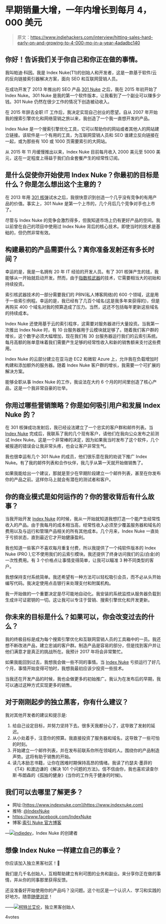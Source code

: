 # 早期销量大增，一年内增长到每月 4，000 美元

> 原文：<https://www.indiehackers.com/interview/hitting-sales-hard-early-on-and-growing-to-4-000-mo-in-a-year-4adadbc140>

## 你好！告诉我们关于你自己和你正在做的事情。

我叫帕迪·科因。我是 Index Nuke(T1)的创始人和开发者，这是一款基于软件/云的反向链接索引器解决方案，面向 SEO 和互联网营销人员。

在成功开发了 2013 年推出的 SEO 产品 [301 Nuke](http://www.301nuke.com) 之后，我在 2015 年初开始了 Index Nuke。301 Nuke 是我的第一个软件版本，让我看到了一个副业可以赚多少钱。301 Nuke 仍然在很少工作的情况下创造被动收入。

在 2015 年辞去全职 IT 工作后，我决定实现自己创业的愿望。自从 2007 年开始我的搜索引擎优化和网络营销之旅以来，我创造了一个我一直想开发的产品。

Index Nuke 是一个搜索引擎优化工具，它可以帮助你的网站或者其他人的网站建立链接。该软件是一个有用的工具，为互联网营销人员和 SEO 谁建立反向链接在一起，或为那些有 100 或 1000 页需要索引的大网站。

从 2015 年 11 月缓慢推出以来，Index Nuke 目前每月收入 2000 美元至 5000 美元，这在一定程度上得益于我们白金套餐产生的经常性订阅。

## 是什么促使你开始使用 Index Nuke？你最初的目标是什么？你是怎么想出这个主意的？

在 2013 年用 [301 核弹](http://www.301nuke.com)试水之后，我很快意识到创造一个几乎没有竞争的有用产品的价值。事实上，301 Nuke 是第一个上市的，几个月后几个竞争对手也上市了。

尽管与 Index Nuke 的竞争会激烈得多，但我知道市场上仍有更好产品的空间。我以前曾在自己的项目中使用过 Index Nuke 背后的核心技术。即使当时的技术是基础的，但仍然非常有效。

## 构建最初的产品需要什么？离你准备发射还有多长时间？

幸运的是，我是一名拥有 20 年 IT 经验的开发人员。有了 301 核弹产生的钱，我能够从一开始就启动开发。然而，由于[指数核武器](https://www.indexnuke.com)的技术，它需要相当大的初始和持续投资。

索引核武器技术的一部分需要我们的 PBN(私人博客网络)的 600 个领域，这是用于一些索引例程。幸运的是，我已经有了几百个域名(这是我多年来获得的)，但是再购买 400 个域名对我的预算造成了压力。当然，这还不包括每年更新这些域名的持续成本。

Index Nuke 还使用基于云的索引程序，这需要对服务器进行大量投资。当我第一次推出 Index Nuke 时，有 10 台服务器用于云模块就足够了。随着我们客户群的增长，这个数字必须大幅增加，现在我们有 30 台服务器运行我们的云索引系统。每月高额的账单意味着我们需要产生足够的经常性收入和新的销售额来支付这些费用。

Index Nuke 的云部分建立在亚马逊 EC2 和微软 Azure 上，允许我在负载增加时构建和添加额外的服务器。随着 Index Nuke 客户群的增长，我需要一个可扩展的解决方案。

能够全职从事 Index Nuke 的工作，我设法在大约 6 个月的时间里创造了核心产品，这是一个我非常自豪的壮举。

## 你用过哪些营销策略？你是如何吸引用户和发展 Index Nuke 的？

在 301 核弹成功发射后，我已经设法建立了一个忠实的客户群和邮件列表。当 [Index Nuke](https://www.indexnuke.com) 完成后，我联系了我的几个现有客户，请他们在我向公众发布之前测试 Index Nuke。这是一个非常棒的决定，因为如果我当时发布了这个软件，几个被报道的错误会让我非常头疼，也会让客户非常生气。

我也很幸运有几个 301 Nuke 的成员，他们很乐意在我的劝说下推广 Index Nuke。有了我的邮件列表和合作伙伴，我几乎从第一天就开始做销售了。

如果我能给出一个建议，那就是至少在早期阶段建立一个邮件列表，甚至在你发布你的产品之前。这样你马上就会有潜在的测试者和客户。

## 你的商业模式是如何运作的？你的营收背后有什么故事？

当我开始开发 [Index Nuke](https://www.indexnuke.com) 的时候，我从一开始就知道我想打造一个能产生经常性收入的产品。由于我每月的成本相当高，经常性收入必须至少覆盖服务器和域名的费用以及与运行和管理产品相关的所有其他成本。几个月来，Index Nuke 一直处于亏损状态，直到最近它才开始健康盈利。

我也知道一些客户不喜欢每月重复付费，所以我提供了一个纯软件版本的 Index Nuke (PRO ),它不使用我们的云索引模块。我还提供了终身访问我们的云(白金)的一次性费用。有 3 个价格点让事情变得简单，让我可以瞄准 3 种不同类型的客户。

我想保持支付系统简单。我还希望有一种方法可以轻松吸引会员，而不必从头开始编写代码。我决定使用点击银行来处理支付和附属机构。

我一开始做的一个重要决定是尽可能地自动化。我安装的系统监控从服务器负载到生成许可证密钥的一切。这让我可以专注于营销、搜索引擎优化和开发更新。

## 你未来的目标是什么？如果可以，你会改变过去的什么？

我的终极目标是成为每个搜索引擎优化和互联网营销人员的工具箱中的一员。我还想不断改进产品，建立忠诚的客户群。制造产品是容易的部分，但是找到客户并让他们满意才是真正的挑战所在。我预计 2017 年将会非常繁忙。

如果我能回到过去，我想我会做一些不同的事情。当 [Index Nuke](https://www.indexnuke.com) 亏损运行了好几个月，事情开始变得可怕时，我想我最初应该少投资一些技术。

当我还在开发产品的时候，我也会做更多的初始推广。我认为在发布后的早期，我可以通过这种方式实现更多的销售。

## 对于刚刚起步的独立黑客，你有什么建议？

我对其他开发者的建议和提示是:

1.  给自己设定目标，并努力坚持下去。很多天我都分心了，这导致了发射的延迟。
2.  从小处着手，注意你的预算。我直接投资了服务器和域名，这导致了一些可怕的时刻。
3.  开始建立一个邮件列表，并在发布前联系你所在领域的人。围绕你的产品制造声势。这将有助于销售的开始。
4.  读几本励志书籍，让你在困难时期保持高昂的情绪。我读了约瑟夫·墨菲的《T4》和渡边谦的《解决 101 个问题的方法》。信不信由你，我也喜欢读查尔斯·布朗森的《孤独的健身》(当你的工作先于健身的时候)。

## 我们可以去哪里了解更多？

*   网址:[https://www.indexnuke.com](https://www.indexnuke.com)
*   推特: [@IndexNuke](https://twitter.com/indexnuke)
*   https://www.facebook.com/IndexNuke
*   博客:[索引 Nuke 官方博客](https://www.indexnuke.com/blog)

—[<picture id="ember5247875" class="user-avatar ember-view user-link__avatar">![](img/82bd3bb4769a3aa1cd13889ee7c0fa91.png)</picture>indiedev](/indiedev?id=MUHH52cSvMWAAmI0VGSzeDNM86y2)，Index Nuke 的创建者

## 想像 Index Nuke 一样建立自己的事业？

你应该加入独立黑客社区！🤗

我们是几千名创始人，互相帮助建立有利可图的业务和副业。来分享你正在做的事情，并从你的同事那里获得反馈。

还没准备好开始使用你的产品吗？没问题。这个社区是一个认识人、学习和实践的好地方。随意[随便浏览](/)！

——[<picture id="ember5247880" class="user-avatar ember-view user-link__avatar">![](img/82bd3bb4769a3aa1cd13889ee7c0fa91.png)</picture>柯特兰艾伦](/csallen?id=ibTLPyjwVebnZjMGKvz6ztarnuV2)，独立黑客创始人

4votes